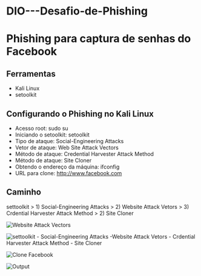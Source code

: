# DIO---Desafio-de-Phishing

# Phishing para captura de senhas do Facebook

## Ferramentas
- Kali Linux
- setoolkit
  
## Configurando o Phishing no Kali Linux
- Acesso root: sudo su
- Iniciando o setoolkit: setoolkit
- Tipo de ataque: Social-Engineering Attacks
- Vetor de ataque: Web Site Attack Vectors
- Método de ataque: Credential Harvester Attack Method 
- Método de ataque: Site Cloner
- Obtendo o endereço da máquina: ifconfig
- URL para clone: http://www.facebook.com

## Caminho
settoolkit > 1) Social-Engineering Attacks > 2) Website Attack Vetors > 3) Crdential Harvester Attack Method > 2) Site Cloner

![Website Attack Vectors](https://github.com/user-attachments/assets/113069c1-5d0f-4577-bd19-106427ea8dd8)

![settoolkit - Social-Engineering Attacks -Website Attack Vetors - Crdential Harvester Attack Method - Site Cloner](https://github.com/user-attachments/assets/60be9c5f-afc7-4e5d-8895-77eccbe5f875)

![Clone Facebook](https://github.com/user-attachments/assets/8191e601-aff4-477a-8f8e-9f13a40d3dd7)

![Output](https://github.com/user-attachments/assets/4e6ad1b1-f078-468a-b5bd-06257c10e725)

